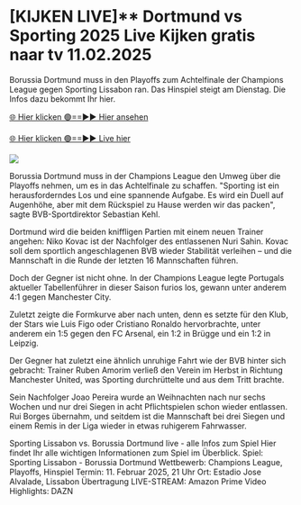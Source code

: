 # [KIJKEN LIVE]** Dortmund vs Sporting 2025 Live Kijken gratis naar tv 11.02.2025 #

Borussia Dortmund muss in den Playoffs zum Achtelfinale der Champions League gegen Sporting Lissabon ran. Das Hinspiel steigt am Dienstag. Die Infos dazu bekommt Ihr hier.

[🌐 Hier klicken 🟢==►► Hier ansehen](https://t.co/PSN2tXj38H)

[🌐 Hier klicken 🟢==►► Live hier](https://t.co/PSN2tXj38H)

<a href="https://t.co/PSN2tXj38H" rel="nofollow" data-target="animated-image.originalLink"><img src="https://camo.githubusercontent.com/1be82823e85778f8a57db5ea2a2e46822e8721e5be32dc31a466a7df3bb16d49/68747470733a2f2f636c6173736963616c7363686f6f6c6f6662616c6c65746c692e636f6d2f6e686b2f72676273727465672e676966" data-canonical-src="https://classicalschoolofballetli.com/nhk/rgbsrteg.gif" style="max-width: 100%; display: inline-block;" data-target="animated-image.originalImage"></a>

Borussia Dortmund muss in der Champions League den Umweg über die Playoffs nehmen, um es in das Achtelfinale zu schaffen. "Sporting ist ein herausforderndes Los und eine spannende Aufgabe. Es wird ein Duell auf Augenhöhe, aber mit dem Rückspiel zu Hause werden wir das packen", sagte BVB-Sportdirektor Sebastian Kehl.

Dortmund wird die beiden kniffligen Partien mit einem neuen Trainer angehen: Niko Kovac ist der Nachfolger des entlassenen Nuri Sahin. Kovac soll dem sportlich angeschlagenen BVB wieder Stabilität verleihen – und die Mannschaft in die Runde der letzten 16 Mannschaften führen.

Doch der Gegner ist nicht ohne. In der Champions League legte Portugals aktueller Tabellenführer in dieser Saison furios los, gewann unter anderem 4:1 gegen Manchester City.

Zuletzt zeigte die Formkurve aber nach unten, denn es setzte für den Klub, der Stars wie Luis Figo oder Cristiano Ronaldo hervorbrachte, unter anderem ein 1:5 gegen den FC Arsenal, ein 1:2 in Brügge und ein 1:2 in Leipzig.

Der Gegner hat zuletzt eine ähnlich unruhige Fahrt wie der BVB hinter sich gebracht: Trainer Ruben Amorim verließ den Verein im Herbst in Richtung Manchester United, was Sporting durchrüttelte und aus dem Tritt brachte.

Sein Nachfolger Joao Pereira wurde an Weihnachten nach nur sechs Wochen und nur drei Siegen in acht Pflichtspielen schon wieder entlassen. Rui Borges übernahm, und seitdem ist die Mannschaft bei drei Siegen und einem Remis in der Liga wieder in etwas ruhigerem Fahrwasser.

Sporting Lissabon vs. Borussia Dortmund live - alle Infos zum Spiel
Hier findet Ihr alle wichtigen Informationen zum Spiel im Überblick.
Spiel: Sporting Lissabon - Borussia Dortmund
Wettbewerb: Champions League, Playoffs, Hinspiel
Termin: 11. Februar 2025, 21 Uhr
Ort: Estadio Jose Alvalade, Lissabon
Übertragung LIVE-STREAM: Amazon Prime Video
Highlights: DAZN

